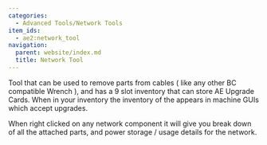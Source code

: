 ```yaml
---
categories:
  - Advanced Tools/Network Tools
item_ids:
  - ae2:network_tool
navigation:
  parent: website/index.md
  title: Network Tool
---
```


Tool that can be used to remove parts from cables ( like any other BC
compatible Wrench ), and has a 9 slot inventory that can store AE Upgrade
Cards. When in your inventory the inventory of the <ItemLink
id="network_tool"/> appears in machine GUIs
which accept upgrades.

When right clicked on any network component it will give you break down of all
the attached parts, and power storage / usage details for the network.

<RecipeFor id="network_tool" />
